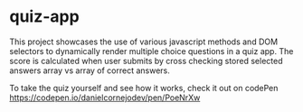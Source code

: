# quiz-app

This project showcases the use of various javascript methods and DOM selectors to dynamically render multiple choice questions in a quiz app. The score is calculated when user submits by cross checking stored selected answers array vs array of correct answers. 

To take the quiz yourself and see how it works, check it out on codePen https://codepen.io/danielcornejodev/pen/PoeNrXw

